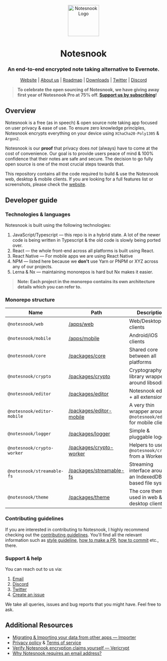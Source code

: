 <p align="center">
<img style="align:center;" src="./resources/icon.png" alt="Notesnook Logo" width="100" />
</p>

<h1 align="center">Notesnook</h1>
<h3 align="center">An end-to-end encrypted note taking alternative to Evernote.</h3>
<p align="center">
<a href="https://notesnook.com/">Website</a> | <a href="https://notesnook.com/about">About us</a> | <a href="https://notesnook.com/roadmap">Roadmap</a> | <a href="https://notesnook.com/downloads">Downloads</a> | <a href="https://twitter.com/@notesnook">Twitter</a> | <a href="https://discord.gg/5davZnhw3V">Discord</a>
</p>

> **To celebrate the open sourcing of Notesnook, we have giving away first year of Notesnook Pro at 75% off. [Support us by subscribing](https://app.notesnook.com/#/buy/yearly/OPENSOURCE)!**

## Overview

Notesnook is a free (as in speech) & open source note taking app focused on user privacy & ease of use. To ensure zero knowledge principles, Notesnook encrypts everything on your device using `XChaCha20-Poly1305` & `Argon2`.

Notesnook is our **proof** that privacy does _not_ (always) have to come at the cost of convenience. Our goal is to provide users peace of mind & 100% confidence that their notes are safe and secure. The decision to go fully open source is one of the most crucial steps towards that.

This repository contains all the code required to build & use the Notesnook web, desktop & mobile clients. If you are looking for a full features list or screenshots, please check the [website](https://notesnook.com/).

## Developer guide

### Technologies & languages

Notesnook is built using the following technologies:

1. JavaScript/Typescript — this repo is in a hybrid state. A lot of the newer code is being written in Typescript & the old code is slowly being ported over.
2. React — the whole front-end across all platforms is built using React.
3. React Native — For mobile apps we are using React Native
4. NPM — listed here because we **don't** use Yarn or PNPM or XYZ across any of our projects.
5. Lerna & Nx — maintaining monorepos is hard but Nx makes it easier.

> **Note: Each project in the monorepo contains its own architecture details which you can refer to.**

### Monorepo structure

| Name                       | Path                                               | Description                                                       |
| -------------------------- | -------------------------------------------------- | ----------------------------------------------------------------- |
| `@notesnook/web`           | [/apps/web](/apps/web)                             | Web/Desktop clients                                               |
| `@notesnook/mobile`        | [/apps/mobile](/apps/mobile)                       | Android/iOS clients                                               |
| `@notesnook/core`          | [/packages/core](/packages/core)                   | Shared core between all platforms                                 |
| `@notesnook/crypto`        | [/packages/crypto](/packages/crypto)               | Cryptography library wrapper around libsodium                     |
| `@notesnook/editor`        | [/packages/editor](/packages/editor)               | Notesnook editor + all extensions                                 |
| `@notesnook/editor-mobile` | [/packages/editor-mobile](/packages/editor-mobile) | A very thin wrapper around `@notesnook/editor` for mobile clients |
| `@notesnook/logger`        | [/packages/logger](/packages/logger)               | Simple & pluggable logger                                         |
| `@notesnook/crypto-worker` | [/packages/crypto-worker](/packages/crypto-worker) | Helpers to use `@notesnook/crypto` from a Worker                  |
| `@notesnook/streamable-fs` | [/packages/streamable-fs](/packages/streamable-fs) | Streaming interface around an IndexedDB based file system         |
| `@notesnook/theme`         | [/packages/theme](/packages/theme)                 | The core theme used in web & desktop clients                      |

### Contributing guidelines

If you are interested in contributing to Notesnook, I highly recommend checking out the [contributing guidelines](/CONTRIBUTING.md). You'll find all the relevant information such as [style guideline](/CONTRIBUTING.md#style-guidelines), [how to make a PR](/CONTRIBUTING.md#opening--submitting-a-pull-request), [how to commit](/CONTRIBUTING.md#commit-guidelines) etc., there.

### Support & help

You can reach out to us via:

1. [Email](mailto:support@streetwriters.co)
2. [Discord](https://discord.gg/5davZnhw3V)
3. [Twitter](https://twitter.com/notesnook)
4. [Create an issue](https://github.com/streetwriters/notesnook/issues/new)

We take all queries, issues and bug reports that you might have. Feel free to ask.

## Additional Resources

- [Migrating & Importing your data from other apps — Importer](https://importer.notesnook.com/)
- [Privacy policy](https://notesnook.com/privacy) & [Terms of service](https://notesnook.com/terms)
- [Verify Notesnook encryption claims yourself — Vericrypt](https://vericrypt.notesnook.com/)
- [Why Notesnook requires an email address?](https://blog.notesnook.com/why-notesnook-requires-an-email-address/)
